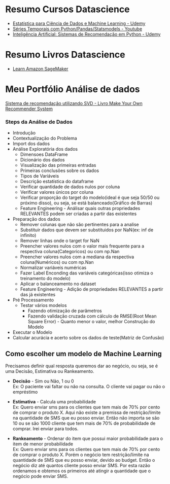 # Resumo Cursos Datascience

- [Estatística para Ciência de Dados e Machine Learning - Udemy](https://github.com/carloshfmaciel/datascience/blob/master/cursos/estatistica-para-ciencia-de-dados-e-machine-learning.md)
- [Séries Temporais com Python/Pandas/Statsmodels - Youtube](https://github.com/carloshfmaciel/datascience/blob/master/cursos/series-temporais-com-python-pandas-statsmodels.md)
- [Inteligência Artificial: Sistemas de Recomendação em Python - Udemy](https://github.com/carloshfmaciel/datascience/blob/master/cursos/inteligencia-artificial-sistemas-de-recomendacao-em-python.ipynb)

# Resumo Livros Datascience
- [Learn Amazon SageMaker](https://github.com/carloshfmaciel/datascience/tree/master/livros/learn_amazon_sageMaker)

# Meu Portfólio Análise de dados

[Sistema de recomendação utilizando SVD  - Livro Make Your Own Recommender System](Sistema_de_Recomendação_SVD_Livro_Machine_Learning_Make_Your_Own_Recommender_System.ipynb)

### Steps da Análise de Dados
- Introdução
- Contextualização do Problema
- Import dos dados
- Análise Exploratória dos dados
  - Dimensoes DataFrame
  - Dicionário dos dados
  - Visualização das primeiras entradas
  - Primeiras conclusões sobre os dados
  - Tipos de Variáveis
  - Descrição estatística do dataframe
  - Verificar quantidade de dados nulos por coluna
  - Verificar valores únicos por coluna
  - Verificar proporção do target do modelo(ideal é que seja 50/50 ou próximo disso), ou seja, se está balanceado(Gráfico de Barras)
  - Feature Engineering - Análisar quais outras propriedades RELEVANTES podem ser criadas a partir das existentes
- Preparação dos dados
  - Remover colunas que não são pertinentes para a analise
  - Substituir dados que devem ser substituidos por NaN(ex: inf de infinito)
  - Remover linhas onde o target for NaN
  - Preencher valores nulos com o valor mais frequente para a respectiva coluna(Categoricos) ou com np.Nan
  - Preencher valores nulos com a mediana da respectiva coluna(Numéricos) ou com np.Nan
  - Normalizar variáveis numéricas
  - Fazer Label Enconding das variáveis categóricas(isso otimiza o treinamento do modelo)
  - Aplicar o balanceamento no dataset
  - Feature Engineering - Adição de propriedades RELEVANTES a partir das já existentes
- Pré Processamento
  - Testar vários modelos 
    - Fazendo otimização de parâmetros
	- Fazendo validação cruzada com cálculo de RMSE(Root Mean Square Error) - Quanto menor o valor, melhor
 Construção do Modelo
- Executar o Modelo
- Calcular acurácia e acerto sobre os dados de teste(Matriz de Confusão)


## Como escolher um modelo de Machine Learning

Precisamos definir qual resposta queremos dar ao negócio, ou seja, se é uma Decisão, Estimativa ou Rankeamento.

- **Decisão** - Sim ou Não, 1 ou 0
<br>Ex: O paciente vai faltar ou não na consulta. O cliente vai pagar ou não o empréstimo

- **Estimativa** - Calcula uma probabilidade
<br>Ex: Quero enviar sms para os clientes que tem mais de 70% por cento de comprar o produto X. Aqui não existe a premissa de restrição/limite na quantidade de SMS que eu posso enviar. Então não importa se são 10 ou se são 1000 cliente que tem mais de 70% de probabilidade de comprar. Irei enviar para todos.

- **Rankeamento** - Ordenar do item que possui maior probabilidade para o item de menor probabilidade
<br>Ex: Quero enviar sms para os clientes que tem mais de 70% por cento de comprar o produto X. Porém o negócio tem restrição/limite na quantidade de SMS que eu posso enviar, devido ao budget. Então o negócio diz até quantos cliente posso enviar SMS. Por esta razão ordenamos e obtemos os primeiros até atingir a quantidade que o negócio pode enviar SMS. 
